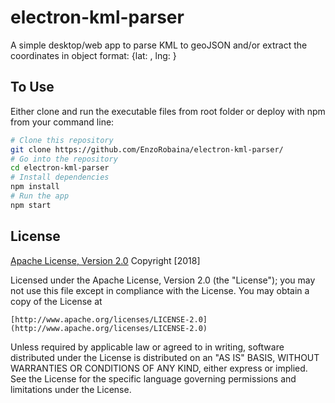 # electron-kml-parser
A simple desktop/web app to parse KML to geoJSON and/or extract the coordinates in object format: {lat: , lng: }

## To Use

Either clone and run the executable files from root folder or deploy with npm from your command line:

```bash
# Clone this repository
git clone https://github.com/EnzoRobaina/electron-kml-parser/
# Go into the repository
cd electron-kml-parser
# Install dependencies
npm install
# Run the app
npm start
```
## License

[Apache License, Version 2.0](LICENSE.md)
Copyright [2018]

Licensed under the Apache License, Version 2.0 (the "License");
you may not use this file except in compliance with the License.
You may obtain a copy of the License at

    [http://www.apache.org/licenses/LICENSE-2.0](http://www.apache.org/licenses/LICENSE-2.0)

Unless required by applicable law or agreed to in writing, software
distributed under the License is distributed on an "AS IS" BASIS,
WITHOUT WARRANTIES OR CONDITIONS OF ANY KIND, either express or implied.
See the License for the specific language governing permissions and
limitations under the License.
